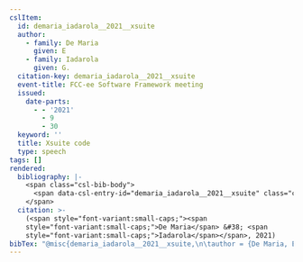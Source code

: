 ```yaml
---
cslItem:
  id: demaria_iadarola__2021__xsuite
  author:
    - family: De Maria
      given: E
    - family: Iadarola
      given: G.
  citation-key: demaria_iadarola__2021__xsuite
  event-title: FCC-ee Software Framework meeting
  issued:
    date-parts:
      - - '2021'
        - 9
        - 30
  keyword: ''
  title: Xsuite code
  type: speech
tags: []
rendered:
  bibliography: |-
    <span class="csl-bib-body">
      <span data-csl-entry-id="demaria_iadarola__2021__xsuite" class="csl-entry"><span class='author-bib'>De Maria, &#38; Iadarola, G.</span>. <span class='date-bib'>(2021, September 30)</span>. <span class='title'><i><b><span style="font-style:normal;">Xsuite code</span></b></i></span>. FCC-ee Software Framework meeting.</span>
    </span>
  citation: >-
    (<span style="font-variant:small-caps;"><span
    style="font-variant:small-caps;">De Maria</span> &#38; <span
    style="font-variant:small-caps;">Iadarola</span></span>, 2021)
bibTex: "@misc{demaria_iadarola__2021__xsuite,\n\tauthor = {De Maria, E and Iadarola, G.},\n\tyear = {2021},\n\tmonth = {sep 30},\n\ttitle = {Xsuite code},\n}\n\n"
---
```


